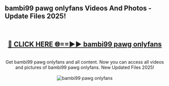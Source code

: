 <h2>bambi99 pawg onlyfans Videos And Photos - Update Files 2025!</h2>
<br>
<div align="center">
<h2><a href="https://linkcuts.com/hfmhzwbr" rel="nofollow">🔴 CLICK HERE 🌐==►► bambi99 pawg onlyfans</a></h2>
<br>
Get bambi99 pawg onlyfans and all content. Now you can access all videos and pictures of bambi99 pawg onlyfans. New Updated Files 2025!
<br>
<br>
<a href="https://linkcuts.com/hfmhzwbr" rel="nofollow" data-target="animated-image.originalLink"><img src="https://i.ibb.co.com/WyWwxjT/player-gif2.gif" alt="bambi99 pawg onlyfans" style="max-width: 100%; display: inline-block;" data-target="animated-image.originalImage"></a>
</div>
<br>